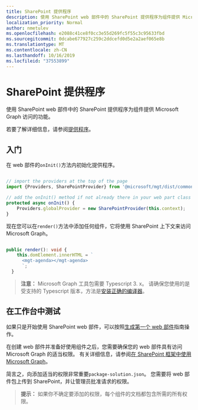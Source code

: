 ```yaml
---
title: SharePoint 提供程序
description: 使用 SharePoint web 部件中的 SharePoint 提供程序为组件提供 Microsoft Graph 访问的功能。
localization_priority: Normal
author: nmetulev
ms.openlocfilehash: e2088c41ce8f0cc3e55d269fc5f55c3c95633fbd
ms.sourcegitcommit: 0dcabe677927c259c2ddcefd0d5e2a2aef065e8b
ms.translationtype: MT
ms.contentlocale: zh-CN
ms.lasthandoff: 10/16/2019
ms.locfileid: "37553899"
---
```

# <a name="sharepoint-provider"></a>SharePoint 提供程序

使用 SharePoint web 部件中的 SharePoint 提供程序为组件提供 Microsoft Graph 访问的功能。

若要了解详细信息，请参阅[提供程序](../providers.md)。

## <a name="get-started"></a>入门

在 web 部件的`onInit()`方法内初始化提供程序。

```ts

// import the providers at the top of the page
import {Providers, SharePointProvider} from '@microsoft/mgt/dist/commonjs';

// add the onInit() method if not already there in your web part class
protected async onInit() {
    Providers.globalProvider = new SharePointProvider(this.context);
}
```

现在您可以在`render()`方法中添加任何组件，它将使用 SharePoint 上下文来访问 Microsoft Graph。

```ts

public render(): void {
    this.domElement.innerHTML = `
      <mgt-agenda></mgt-agenda>
      `;
  }
```

>**注意：** Microsoft Graph 工具包需要 Typescript 3. x。 请确保您使用的是受支持的 Typescript 版本，方法是[安装正确的编译器](https://github.com/SharePoint/sp-dev-docs/wiki/SharePoint-Framework-v1.8-release-notes#support-for-typescript-27-29-and-3x)。

## <a name="test-in-the-workbench"></a>在工作台中测试

如果只是开始使用 SharePoint web 部件，可以按照[生成第一个 web 部件](https://docs.microsoft.com/sharepoint/dev/spfx/web-parts/get-started/build-a-hello-world-web-part)指南操作。

在创建 web 部件并准备好使用组件之后，您需要确保您的 web 部件具有访问 Microsoft Graph 的适当权限。 有关详细信息，请参阅[在 SharePoint 框架中使用 Microsoft Graph](https://docs.microsoft.com/en-us/sharepoint/dev/spfx/use-aad-tutorial)。

简言之，向添加适当的权限非常重要`package-solution.json`。 您需要将 web 部件包上传到 SharePoint，并让管理员批准请求的权限。

>**提示：** 如果你不确定要添加的权限，每个组件的文档都包含所需的所有权限。
